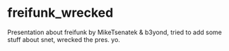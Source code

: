 # freifunk_wrecked
Presentation about freifunk by MikeTsenatek & b3yond,
tried to add some stuff about snet,
wrecked the pres. yo.
